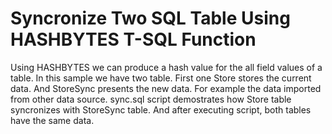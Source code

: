 # Syncronize Two SQL Table Using HASHBYTES T-SQL Function
Using HASHBYTES we can produce a hash value for the all field values of a table. In this sample we have two table. First one Store stores the current data. And StoreSync presents the new data. For example the data imported from other data source. sync.sql script demostrates how Store table syncronizes with StoreSync table. And after executing script, both tables have the same data.